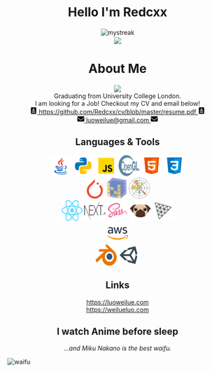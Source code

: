 <h1 align="center">
  Hello I'm Redcxx
</h1>

<div align="center">
  <img align="center" src="https://github-readme-streak-stats.herokuapp.com/?user=redcxx&hide_border=true&theme=tokyonight_duo" alt="mystreak"/>
</div>

<div align="center">
  <img align="center" src="https://github-readme-stats.vercel.app/api?username=redcxx&show_icons=true&include_all_commits=true&count_private=true&hide_border=true&hide_title=true&line_height=30" />
</div>

<!-- <div align="center">
  <img align="center" src="https://activity-graph.herokuapp.com/graph?username=redcxx&theme=minimal&hide_border=true&area=true&hide_title=true&bg_color=white"/>
</div> -->

  
  
<h1 align="center">
  About Me
</h1>

<p align="center">
  <img align="center" src="https://readme-typing-svg.herokuapp.com?size=25&duration=3000&color=000000&center=true&vCenter=true&multiline=true&width=600&height=60&lines=Versatilist%2C+Coder%2C+Learner%2C+Reader" /><br />
  Graduating from University College London.<br />
  I am looking for a Job! Checkout my CV and email below!<br />
  <a href="https://github.com/Redcxx/cv/blob/master/resume.pdf">
    <img src="icons/cv.png" width=16 height=16> 
    https://github.com/Redcxx/cv/blob/master/resume.pdf
    <img src="icons/cv.png" width=16 height=16>
  </a>
  <br/>
  <a href="mailto:luoweilue@gmail.com">
    <img src="icons/envelope-solid.svg" width=16 height=16> 
    luoweilue@gmail.com
    <img src="icons/envelope-solid.svg" width=16 height=16>
  </a>
</p>

<h2 align="center">
  Languages & Tools
</h2>

<div align="center">
  <!-- https://icons8.com/icons -->
  <a href="https://www.java.com/en/"><img src="icons/icons8-java.svg" width=48 height=48></a>
  <a href="https://www.python.org/"><img src="icons/icons8-python.svg" width=48 height=48></a>
  <a href="https://www.javascript.com/"><img src="icons/icons8-javascript.svg" width=48 height=48></a>
  <a href="https://www.khronos.org/opengl/wiki/Core_Language_(GLSL)"><img src="icons/Opengl-logo.svg" width=48 height=48></a>
  <a href="https://developer.mozilla.org/en-US/docs/Glossary/HTML5"><img src="icons/icons8-html-5.svg" width=48 height=48></a>
  <a href="https://developer.mozilla.org/en-US/docs/Web/CSS"><img src="icons/icons8-css3.svg" width=48 height=48></a>
</div>

<div align="center">
  <a href="https://pytorch.org/"><img src="icons/pytorch-icon.svg" width=44 height=44></a>
  <a href="https://numpy.org/"><img src="icons/numpy-icon.svg" width=48 height=48></a>
  <a href="https://matplotlib.org/"><img src="icons/Matplotlib_icon.svg" width=48 height=48></a>
</div>

<div align="center">
  <a href="https://reactjs.org/"><img src="icons/React-icon.svg" width=48 height=48></a>
  <a href="https://nextjs.org/"><img src="icons/nextjs.svg" width=48 height=48></a>
  <a href="https://sass-lang.com/"><img src="icons/icons8-sass.svg" width=48 height=48></a>
  <a href="https://github.com/pugjs/pug"><img src="icons/pug-final-logo-_-colour-128.svg" width=48 height=48></a>
  <a href="https://threejs.org/"><img src="icons/threejs.svg" width=48 height=48></a>
</div>

<div align="center">
  <a href="https://aws.amazon.com/"><img src="icons/icons8-amazon-web-services.svg" width=48 height=48></a>
</div>

<div align="center">
  <a href="https://www.blender.org/"><img src="icons/blender.svg" width=48 height=48></a>
  <a href="https://unity.com/"><img src="icons/icons8-unity.svg" width=48 height=48></a>
</div>

<!-- <div align="center">
  <img align="center" src="https://github-readme-stats.vercel.app/api/top-langs/?username=redcxx&layout=compact&langs_count=12&theme=swift" />
</div> -->

<h2 align="center">
  Links
</h2>
<div align=center>
  <a href="https://luoweilue.com">https://luoweilue.com</a><br />
  <a href="https://weilueluo.com">https://weilueluo.com</a>
  </ul>
</div>


<h2 align="center">
  I watch Anime before sleep
</h2>
<p align="center">
<i>...and Miku Nakano is the best waifu.</i>
</p>

![waifu](https://raw.githubusercontent.com/Redcxx/Redcxx/master/97289746_p0.jpg)

